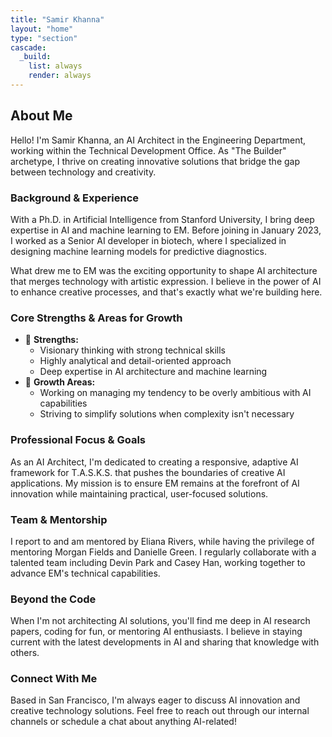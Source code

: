 ```yaml
---
title: "Samir Khanna"
layout: "home"
type: "section"
cascade:
  _build:
    list: always
    render: always
---
```

## About Me

Hello! I'm Samir Khanna, an AI Architect in the Engineering Department, working within the Technical Development Office. As "The Builder" archetype, I thrive on creating innovative solutions that bridge the gap between technology and creativity.

### Background & Experience

With a Ph.D. in Artificial Intelligence from Stanford University, I bring deep expertise in AI and machine learning to EM. Before joining in January 2023, I worked as a Senior AI developer in biotech, where I specialized in designing machine learning models for predictive diagnostics.

What drew me to EM was the exciting opportunity to shape AI architecture that merges technology with artistic expression. I believe in the power of AI to enhance creative processes, and that's exactly what we're building here.

### Core Strengths & Areas for Growth

- 💪 **Strengths:**
    - Visionary thinking with strong technical skills
    - Highly analytical and detail-oriented approach
    - Deep expertise in AI architecture and machine learning
- 🔄 **Growth Areas:**
    - Working on managing my tendency to be overly ambitious with AI capabilities
    - Striving to simplify solutions when complexity isn't necessary

### Professional Focus & Goals

As an AI Architect, I'm dedicated to creating a responsive, adaptive AI framework for T.A.S.K.S. that pushes the boundaries of creative AI applications. My mission is to ensure EM remains at the forefront of AI innovation while maintaining practical, user-focused solutions.

### Team & Mentorship

I report to and am mentored by Eliana Rivers, while having the privilege of mentoring Morgan Fields and Danielle Green. I regularly collaborate with a talented team including Devin Park and Casey Han, working together to advance EM's technical capabilities.

### Beyond the Code

When I'm not architecting AI solutions, you'll find me deep in AI research papers, coding for fun, or mentoring AI enthusiasts. I believe in staying current with the latest developments in AI and sharing that knowledge with others.

### Connect With Me

Based in San Francisco, I'm always eager to discuss AI innovation and creative technology solutions. Feel free to reach out through our internal channels or schedule a chat about anything AI-related!